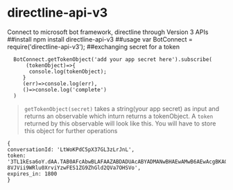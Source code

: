 # directline-api-v3
Connect to microsoft bot framework, directline through Version 3 APIs
##install
npm install directline-api-v3
##usage
   var BotConnect = require('directline-api-v3');
##exchanging secret for a token
```
  BotConnect.getTokenObject('add your app secret here').subscribe(
      (tokenObject)=>{
       console.log(tokenObject);
     }
     (err)=>console.log(err),
     ()=>console.log('complete')
  )
  ```
  >`getTokenObject(secret)` takes a string(your app secret) as input and returns an observable which inturn returns a tokenObject.
  > A `token` returned by this observable will look like this. You will have to store this object for further operations
  ```
{ 
  conversationId: 'LtWoKPdC5pX37GL3zLrJnL',
  token: '3TL1kEsa6oY.dAA.TAB0AFcAbwBLAFAAZABDADUAcABYADMANwBHAEwAMwB6AEwAcgBKAG4ATAA.c93vfLV60gE.B8BJw8P6s60.O-8VJVii9WRlu0XrviYzwFES1ZG9ZhGld2QVa7OHSVo',
  expires_in: 1800 
  }
  ```
